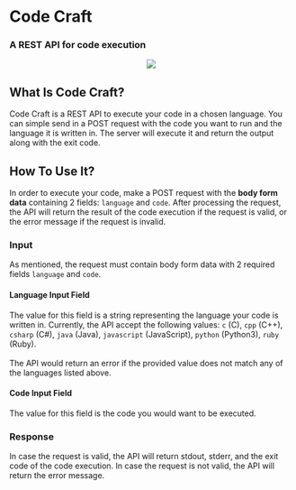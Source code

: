 # Code Craft
### A REST API for code execution

<p align="center">
  <img src="https://media.giphy.com/media/JqmupuTVZYaQX5s094/giphy.gif">
</p>

## What Is Code Craft?
Code Craft is a REST API to execute your code in a chosen language.
You can simple send in a POST request with the code you want to run and the language it is written in.
The server will execute it and return the output along with the exit code.

## How To Use It?
In order to execute your code, make a POST request with the **body form data** containing 2 fields: `language` and `code`.
After processing the request, the API will return the result of the code execution if the request is valid, or the error
message if the request is invalid.

### Input
As mentioned, the request must contain body form data with 2 required fields `language` and `code`.

#### Language Input Field
The value for this field is a string representing the language your code is written in.
Currently, the API accept the following values:
`c` (C), `cpp` (C++), `csharp` (C#), `java` (Java), `javascript` (JavaScript), `python` (Python3), `ruby` (Ruby).
<br/><br/>
The API would return an error if the provided value does not match any of the languages listed above.

#### Code Input Field
The value for this field is the code you would want to be executed.

### Response
In case the request is valid, the API will return stdout, stderr, and the exit code of the code execution.
In case the request is not valid, the API will return the error message.
